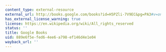```yaml
---
content_type: external-resource
external_url: http://books.google.com/books?id=H5PZli-7V9EC&pg=PA3#v=onepage
has_external_license_warning: true
license: https://en.wikipedia.org/wiki/All_rights_reserved
status: ''
title: Google Books
uid: 889e6f5e-fed6-4ee6-a798-ef146d4e1e04
wayback_url: ''
---
```

